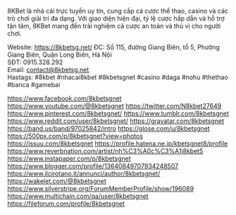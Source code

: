 8KBet là nhà cái trực tuyến uy tín, cung cấp cá cược thể thao, casino và các trò chơi giải trí đa dạng. Với giao diện hiện đại, tỷ lệ cược hấp dẫn và hỗ trợ tận tâm, 8KBet mang đến trải nghiệm cá cược an toàn và thú vị cho người chơi.

Website: <a href="https://8kbetsg.net/">https://8kbetsg.net/</a>
ĐC: Số 115, đường Giang Biên, tổ 5, Phường Giang Biên, Quận Long Biên, Hà Nội       
SĐT:  0915.328.292    
Email: contact@8kbetsg.net    
Hastags: #8kbet #nhacai8kbet #8kbetsgnet #casino #daga #nohu #thethao #banca #gamebai

<a href="https://www.facebook.com/8kbetsgnet">https://www.facebook.com/8kbetsgnet</a>
<a href="https://www.youtube.com/@8kbetsgnet">https://www.youtube.com/@8kbetsgnet</a>
<a href="https://twitter.com/N8kbet27649">https://twitter.com/N8kbet27649</a>
<a href="https://www.pinterest.com/8kbetsgnet/">https://www.pinterest.com/8kbetsgnet/</a>
<a href="https://www.tumblr.com/8kbetsgnet">https://www.tumblr.com/8kbetsgnet</a>
<a href="https://www.reddit.com/user/8kbetsgnet/">https://www.reddit.com/user/8kbetsgnet/</a>
<a href="https://gravatar.com/8kbetsgnet">https://gravatar.com/8kbetsgnet</a>
<a href="https://band.us/band/97025842/intro">https://band.us/band/97025842/intro</a>
<a href="https://glose.com/u/8kbetsgnet">https://glose.com/u/8kbetsgnet</a>
<a href="https://500px.com/p/8kbetsgnet?view=photos">https://500px.com/p/8kbetsgnet?view=photos</a>
<a href="https://issuu.com/8kbetsgnet">https://issuu.com/8kbetsgnet</a>
<a href="https://profile.hatena.ne.jp/kbetsgnet8/profile">https://profile.hatena.ne.jp/kbetsgnet8/profile</a>
<a href="https://www.reverbnation.com/artist/nh%C3%A0c%C3%A1i8kbet5">https://www.reverbnation.com/artist/nh%C3%A0c%C3%A1i8kbet5</a>
<a href="https://www.instapaper.com/p/8kbetsgnet">https://www.instapaper.com/p/8kbetsgnet</a>
<a href="https://www.blogger.com/profile/13640849707934248507">https://www.blogger.com/profile/13640849707934248507</a>
<a href="https://www.ilcirotano.it/annunci/author/8kbetsgnet/">https://www.ilcirotano.it/annunci/author/8kbetsgnet/</a>
<a href="https://wakelet.com/@8kbetsgnet">https://wakelet.com/@8kbetsgnet</a>
<a href="https://www.silverstripe.org/ForumMemberProfile/show/196089">https://www.silverstripe.org/ForumMemberProfile/show/196089</a>
<a href="https://www.multichain.com/qa/user/8kbetsgnet">https://www.multichain.com/qa/user/8kbetsgnet</a>
<a href="https://fileforum.com/profile/8kbetsgnet">https://fileforum.com/profile/8kbetsgnet</a>